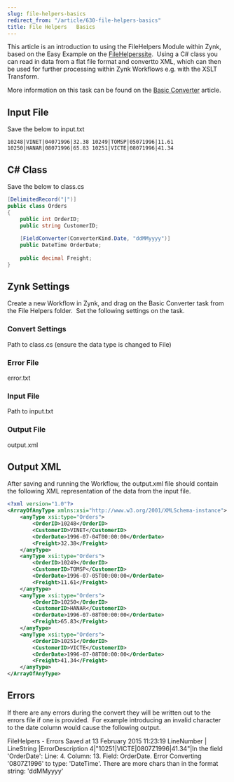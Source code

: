 ```yaml
---
slug: file-helpers-basics
redirect_from: "/article/630-file-helpers-basics"
title: File Helpers   Basics
---
```

 This article is an introduction to using the FileHelpers Module within Zynk, based on the Easy Example on the [FileHelperssite](http://www.filehelpers.com/example\_easy.html).  Using a C# class you can read in data from a flat file format and convertto XML, which can then be used for further processing within Zynk Workflows e.g. with the XSLT Transform.        

More information on this task can be found on the [Basic Converter](basic-converter) article.

## Input File
Save the below to input.txt

```CSV
10248|VINET|04071996|32.38 10249|TOMSP|05071996|11.61  
10250|HANAR|08071996|65.83 10251|VICTE|08071996|41.34
```

## C# Class
Save the below to class.cs

```cs
[DelimitedRecord("|")] 
public class Orders  
{ 	
    public int OrderID; 	
    public string CustomerID; 	
    
    [FieldConverter(ConverterKind.Date, "ddMMyyyy")]    	
    public DateTime OrderDate;  	
    
    public decimal Freight; 
}
```

## Zynk Settings
Create a new Workflow in Zynk, and drag on the Basic Converter task from the File Helpers folder.  Set the following            settings on the task.

### Convert Settings
Path to class.cs (ensure the data type is changed to File)      

### Error File 
error.txt

### Input File
Path to input.txt 

### Output File 
output.xml

## Output XML
After saving and running the Workflow, the output.xml file should contain the following XML representation of the data from            the input file.

```xml
<?xml version="1.0"?>
<ArrayOfAnyType xmlns:xsi="http://www.w3.org/2001/XMLSchema-instance">
	<anyType xsi:type="Orders">
		<OrderID>10248</OrderID>
		<CustomerID>VINET</CustomerID>
		<OrderDate>1996-07-04T00:00:00</OrderDate>
		<Freight>32.38</Freight>
	</anyType>
	<anyType xsi:type="Orders">
		<OrderID>10249</OrderID>
		<CustomerID>TOMSP</CustomerID>
		<OrderDate>1996-07-05T00:00:00</OrderDate>
		<Freight>11.61</Freight>
	</anyType>
	<anyType xsi:type="Orders">
		<OrderID>10250</OrderID>
		<CustomerID>HANAR</CustomerID>
		<OrderDate>1996-07-08T00:00:00</OrderDate>
		<Freight>65.83</Freight>
	</anyType>
	<anyType xsi:type="Orders">
		<OrderID>10251</OrderID>
		<CustomerID>VICTE</CustomerID>
		<OrderDate>1996-07-08T00:00:00</OrderDate>
		<Freight>41.34</Freight>
	</anyType>
</ArrayOfAnyType>
```

## Errors
If there are any errors during the convert they will be written out to the errors file if one is provided.  For example            introducing an invalid character to the date column would cause the following output.

FileHelpers - Errors Saved at 13 February 2015 11:23:19 
LineNumber | LineString |ErrorDescription 
4|"10251|VICTE|0807Z1996|41.34"|In the field 'OrderDate': Line: 4. Column: 13. Field: OrderDate. Error Converting '0807Z1996' to type: 'DateTime'.  There are more chars than in the format string: 'ddMMyyyy'
